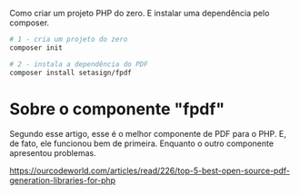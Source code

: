 Como criar um projeto PHP do zero. E instalar uma dependência pelo composer.

```bash
# 1 - cria um projeto do zero
composer init

# 2 - instala a dependência do PDF
composer install setasign/fpdf

```

# Sobre o componente "fpdf"

Segundo esse artigo, esse é o melhor componente de PDF para o PHP. E, de fato, ele funcionou bem de primeira. Enquanto o outro componente apresentou problemas.

https://ourcodeworld.com/articles/read/226/top-5-best-open-source-pdf-generation-libraries-for-php